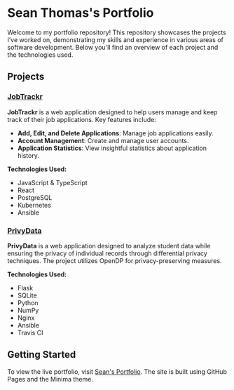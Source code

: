 # Sean Thomas's Portfolio

Welcome to my portfolio repository! This repository showcases the projects I’ve worked on, demonstrating my skills and experience in various areas of software development. Below you'll find an overview of each project and the technologies used.

## Projects

### [JobTrackr](projects/jobtrackr.md)

**JobTrackr** is a web application designed to help users manage and keep track of their job applications. Key features include:

- **Add, Edit, and Delete Applications**: Manage job applications easily.
- **Account Management**: Create and manage user accounts.
- **Application Statistics**: View insightful statistics about application history.

**Technologies Used:**
- JavaScript & TypeScript
- React
- PostgreSQL
- Kubernetes
- Ansible

### [PrivyData](projects/privydata.md)

**PrivyData** is a web application designed to analyze student data while ensuring the privacy of individual records through differential privacy techniques. The project utilizes OpenDP for privacy-preserving measures.

**Technologies Used:**
- Flask
- SQLite
- Python
- NumPy
- Nginx
- Ansible
- Travis CI

## Getting Started

To view the live portfolio, visit [Sean's Portfolio](https://SeanCThomas0.github.io). The site is built using GitHub Pages and the Minima theme.
